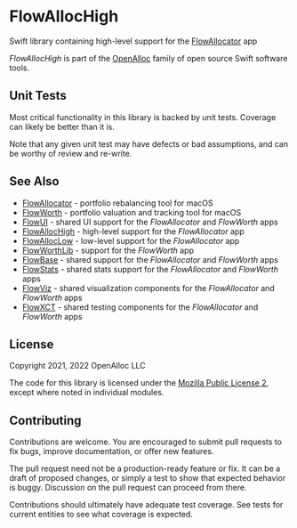 # FlowAllocHigh

Swift library containing high-level support for the [FlowAllocator](https://openalloc.github.io/FlowAllocator/index.html) app

_FlowAllocHigh_ is part of the [OpenAlloc](https://github.com/openalloc) family of open source Swift software tools.

## Unit Tests

Most critical functionality in this library is backed by unit tests. Coverage can likely be better than it is.

Note that any given unit test may have defects or bad assumptions, and can be worthy of review and re-write.

## See Also

* [FlowAllocator](https://openalloc.github.io/FlowAllocator/index.html) - portfolio rebalancing tool for macOS
* [FlowWorth](https://openalloc.github.io/FlowWorth/index.html) - portfolio valuation and tracking tool for macOS
* [FlowUI](https://github.com/openalloc/FlowUI) - shared UI support for the _FlowAllocator_ and _FlowWorth_ apps
* [FlowAllocHigh](https://github.com/openalloc/FlowAllocHigh) - high-level support for the _FlowAllocator_ app
* [FlowAllocLow](https://github.com/openalloc/FlowAllocLow) - low-level support for the _FlowAllocator_ app
* [FlowWorthLib](https://github.com/openalloc/FlowWorthLib) - support for the _FlowWorth_ app
* [FlowBase](https://github.com/openalloc/FlowBase) - shared support for the _FlowAllocator_ and _FlowWorth_ apps
* [FlowStats](https://github.com/openalloc/FlowStats) - shared stats support for the _FlowAllocator_ and _FlowWorth_ apps
* [FlowViz](https://github.com/openalloc/FlowViz) - shared visualization components for the _FlowAllocator_ and _FlowWorth_ apps
* [FlowXCT](https://github.com/openalloc/FlowXCT) - shared testing components for the _FlowAllocator_ and _FlowWorth_ apps

## License

Copyright 2021, 2022 OpenAlloc LLC

The code for this library is licensed under the [Mozilla Public License 2](https://www.mozilla.org/en-US/MPL/2.0/), except where noted in individual modules.

## Contributing

Contributions are welcome. You are encouraged to submit pull requests to fix bugs, improve documentation, or offer new features. 

The pull request need not be a production-ready feature or fix. It can be a draft of proposed changes, or simply a test to show that expected behavior is buggy. Discussion on the pull request can proceed from there.

Contributions should ultimately have adequate test coverage. See tests for current entities to see what coverage is expected.
